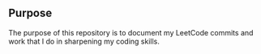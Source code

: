 ## Purpose

The purpose of this repository is to document my LeetCode commits and work that I do in sharpening my coding skills.
